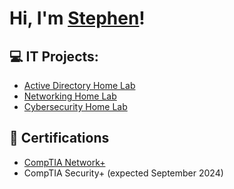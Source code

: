 <h1>Hi, I'm <a href="https://linkedin.com/in/stephendanisc/">Stephen</a>!</h1>

<h2>💻 IT Projects:</h2>

- [Active Directory Home Lab](https://github.com/sdanisc/ad-lab)
- [Networking Home Lab](https://github.com/sdanisc/LABURL)
- [Cybersecurity Home Lab](https://github.com/sdanisc/LABURL)

<h2>📜 Certifications</h2>

- [CompTIA Network+](https://www.credly.com/badges/fa89fc2d-1284-4485-8ed2-07177a4c6ceb/public_url) 
- CompTIA Security+ (expected September 2024)

<!--
**sdanisc/sdanisc** is a ✨ _special_ ✨ repository because its `README.md` (this file) appears on your GitHub profile.

Here are some ideas to get you started:

- 🔭 I’m currently working on ...
- 🌱 I’m currently learning ...
- 👯 I’m looking to collaborate on ...
- 🤔 I’m looking for help with ...
- 💬 Ask me about ...
- 📫 How to reach me: ...
- 😄 Pronouns: ...
- ⚡ Fun fact: ...
-->
